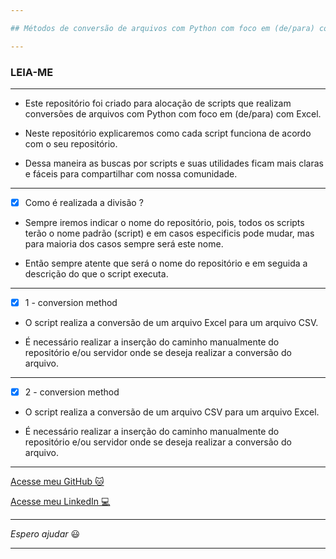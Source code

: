 ```yaml
---

## Métodos de conversão de arquivos com Python com foco em (de/para) com Excel

---
```


### LEIA-ME

---

- Este repositório foi criado para alocação de scripts que realizam conversões de arquivos com Python com foco em (de/para) com Excel.

- Neste repositório explicaremos como cada script funciona de acordo com o seu repositório.

- Dessa maneira as buscas por scripts e suas utilidades ficam mais claras e fáceis para compartilhar com nossa comunidade.

---

- [x] Como é realizada a divisão ?

- Sempre iremos indicar o nome do repositório, pois, todos os scripts terão o nome padrão (script) e em casos especificis pode mudar, mas para maioria dos casos sempre será este nome.

- Então sempre atente que será o nome do repositório e em seguida a descrição do que o script executa.

---

- [x] 1 - conversion method

- O script realiza a conversão de um arquivo Excel para um arquivo CSV.

- É necessário realizar a inserção do caminho manualmente do repositório e/ou servidor onde se deseja realizar a conversão do arquivo.

---

- [x] 2 - conversion method

- O script realiza a conversão de um arquivo CSV para um arquivo Excel.

- É necessário realizar a inserção do caminho manualmente do repositório e/ou servidor onde se deseja realizar a conversão do arquivo.

---

[Acesse meu GitHub :cat:](https://github.com/Phelipe-Sempreboni)

[Acesse meu LinkedIn :computer:](https://www.linkedin.com/in/luiz-phelipe-utiama-sempreboni-319902169/)

---

_Espero ajudar_ :smiley:

---


